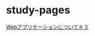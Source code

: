 # study-pages

<a href="https://github.com/sekken64/study-pages/PITCHME.md" target="_blank">Webアプリケーションについて＃３</a>
